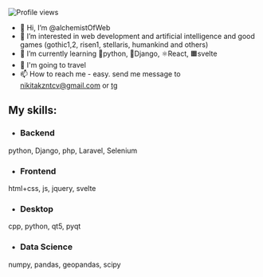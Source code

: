 ![Profile views](https://gpvc.arturio.dev/alchemistOfWeb)

- 👋 Hi, I’m @alchemistOfWeb
- 👀 I’m interested in web development and artificial intelligence and good games (gothic1,2, risen1, stellaris, humankind and others)
- 🌱 I’m currently learning 🐍python, 🚀Django, ⚛React, 🟧svelte
- 🎯 I'm going to travel
- 📫 How to reach me - easy. send me message to nikitakzntcv@gmail.com or [tg](https://t.me/Nikitas_ascendance)

## My skills:
- ### Backend
python, Django, php, Laravel, Selenium
- ### Frontend
html+css, js, jquery, svelte
- ### Desktop 
cpp, python, qt5, pyqt
- ### Data Science
numpy, pandas, geopandas, scipy

<!---
alchemistOfWeb/alchemistOfWeb is a ✨ special ✨ repository because its `README.md` (this file) appears on your GitHub profile.
You can click the Preview link to take a look at your changes.
🐋docker, 🧠neural networks
--->

